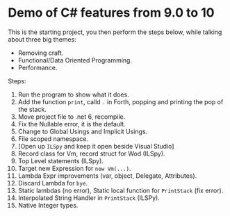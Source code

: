# Demo of C# features from 9.0 to 10 
This is the starting project, you then perform the steps below, while talking about three big themes:

* Removing craft.
* Functional/Data Oriented Programming.
* Performance.

Steps:
1. Run the program to show what it does.
2. Add the function `print`, calld `.` in Forth, popping and printing the pop of the stack.
3. Move project file to .net 6, recompile.
4. Fix the Nullable error, it is the default.
5. Change to Global Usings and Implicit Usings.
6. File scoped namespace.
7. [Open up `ILSpy` and keep it open beside Visual Studio]
8. Record class for Vm, record struct for Wod (ILSpy).
8. Top Level statements (ILSpy).
9. Target new Expression for `new Vm(...)`.
10. Lambda Expr improvements (var, object, Delegate, Attributes).
11. Discard Lambda for `bye`.
12. Static lambdas (no error), Static local function for `PrintStack` (fix error).
13. Interpolated String Handler in `PrintStack` (ILSPy).
14. Native Integer types.
